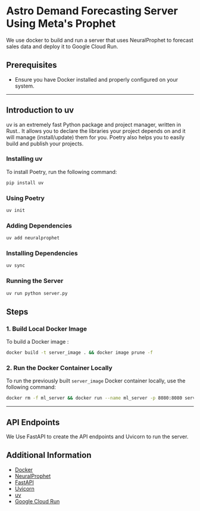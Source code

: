 # Astro Demand Forecasting Server Using Meta's Prophet

We use docker to build and run a server that uses NeuralProphet to forecast sales data and deploy it to Google Cloud Run.

## Prerequisites
- Ensure you have Docker installed and properly configured on your system.
---

## Introduction to uv

uv is an extremely fast Python package and project manager, written in Rust.. It allows you to declare the libraries your project depends on and it will manage (install/update) them for you. Poetry also helps you to easily build and publish your projects.

### Installing uv

To install Poetry, run the following command:

```bash
pip install uv
```

### Using Poetry
```bash
uv init
```
### Adding Dependencies
```bash
uv add neuralprophet
```
### Installing Dependencies
```bash
uv sync
```
### Running the Server
```bash 
uv run python server.py
```

## Steps

### 1. Build Local Docker Image

To build a Docker image :

```bash
docker build -t server_image . && docker image prune -f
```

### 2. Run the Docker Container Locally

To run the previously built `server_image` Docker container locally, use the following command:

```bash
docker rm -f ml_server && docker run --name ml_server -p 8080:8080 server_image
```

---

## API Endpoints

We Use FastAPI to create the API endpoints and Uvicorn to run the server.


## Additional Information

- [Docker](https://docs.docker.com/)
- [NeuralProphet](https://neuralprophet.com/contents.html)
- [FastAPI](https://fastapi.tiangolo.com/)
- [Uvicorn](https://www.uvicorn.org/)
- [uv](https://docs.astral.sh/uv/)
- [Google Cloud Run](https://cloud.google.com/run)
